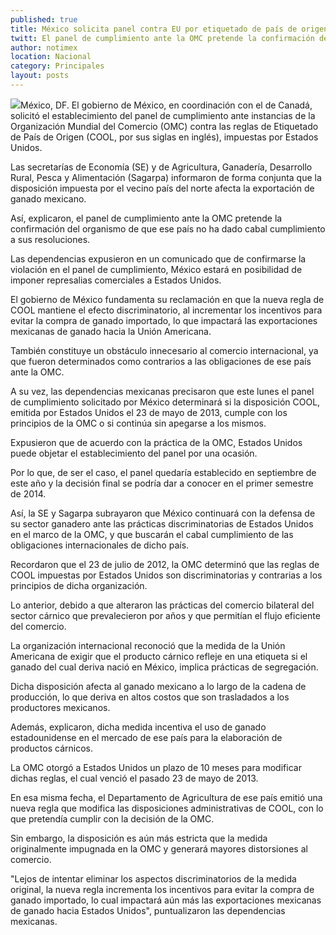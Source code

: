 ```yaml
---
published: true
title: México solicita panel contra EU por etiquetado de país de origen
twitt: El panel de cumplimiento ante la OMC pretende la confirmación del organismo de que ese país no ha dado cabal cumplimiento a sus resoluciones.
author: notimex
location: Nacional
category: Principales
layout: posts
---
```


![](http://i.imgur.com/Ws1JOk5m.jpg)México, DF. El gobierno de México, en coordinación con el de Canadá, solicitó el establecimiento del panel de cumplimiento ante instancias de la Organización Mundial del Comercio (OMC) contra las reglas de Etiquetado de País de Origen (COOL, por sus siglas en inglés), impuestas por Estados Unidos.

Las secretarías de Economía (SE) y de Agricultura, Ganadería, Desarrollo Rural, Pesca y Alimentación (Sagarpa) informaron de forma conjunta que la disposición impuesta por el vecino país del norte afecta la exportación de ganado mexicano.

Así, explicaron, el panel de cumplimiento ante la OMC pretende la confirmación del organismo de que ese país no ha dado cabal cumplimiento a sus resoluciones.

Las dependencias expusieron en un comunicado que de confirmarse la violación en el panel de cumplimiento, México estará en posibilidad de imponer represalias comerciales a Estados Unidos.

El gobierno de México fundamenta su reclamación en que la nueva regla de COOL mantiene el efecto discriminatorio, al incrementar los incentivos para evitar la compra de ganado importado, lo que impactará las exportaciones mexicanas de ganado hacia la Unión Americana.

También constituye un obstáculo innecesario al comercio internacional, ya que fueron determinados como contrarios a las obligaciones de ese país ante la OMC.

A su vez, las dependencias mexicanas precisaron que este lunes el panel de cumplimiento solicitado por México determinará si la disposición COOL, emitida por Estados Unidos el 23 de mayo de 2013, cumple con los principios de la OMC o si continúa sin apegarse a los mismos.

Expusieron que de acuerdo con la práctica de la OMC, Estados Unidos puede objetar el establecimiento del panel por una ocasión.

Por lo que, de ser el caso, el panel quedaría establecido en septiembre de este año y la decisión final se podría dar a conocer en el primer semestre de 2014.

Así, la SE y Sagarpa subrayaron que México continuará con la defensa de su sector ganadero ante las prácticas discriminatorias de Estados Unidos en el marco de la OMC, y que buscarán el cabal cumplimiento de las obligaciones internacionales de dicho país.

Recordaron que el 23 de julio de 2012, la OMC determinó que las reglas de COOL impuestas por Estados Unidos son discriminatorias y contrarias a los principios de dicha organización.

Lo anterior, debido a que alteraron las prácticas del comercio bilateral del sector cárnico que prevalecieron por años y que permitían el flujo eficiente del comercio.

La organización internacional reconoció que la medida de la Unión Americana de exigir que el producto cárnico refleje en una etiqueta si el ganado del cual deriva nació en México, implica prácticas de segregación.

Dicha disposición afecta al ganado mexicano a lo largo de la cadena de producción, lo que deriva en altos costos que son trasladados a los productores mexicanos.

Además, explicaron, dicha medida incentiva el uso de ganado estadounidense en el mercado de ese país para la elaboración de productos cárnicos.

La OMC otorgó a Estados Unidos un plazo de 10 meses para modificar dichas reglas, el cual venció el pasado 23 de mayo de 2013.

En esa misma fecha, el Departamento de Agricultura de ese país emitió una nueva regla que modifica las disposiciones administrativas de COOL, con lo que pretendía cumplir con la decisión de la OMC.

Sin embargo, la disposición es aún más estricta que la medida originalmente impugnada en la OMC y generará mayores distorsiones al comercio.

"Lejos de intentar eliminar los aspectos discriminatorios de la medida original, la nueva regla incrementa los incentivos para evitar la compra de ganado importado, lo cual impactará aún más las exportaciones mexicanas de ganado hacia Estados Unidos", puntualizaron las dependencias mexicanas.

